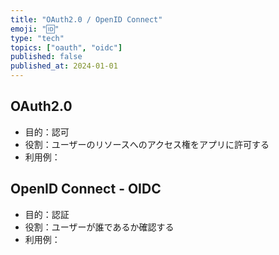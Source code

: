 ```yaml
---
title: "OAuth2.0 / OpenID Connect"
emoji: "🆔"
type: "tech"
topics: ["oauth", "oidc"]
published: false
published_at: 2024-01-01
---
```


## OAuth2.0

- 目的：認可
- 役割：ユーザーのリソースへのアクセス権をアプリに許可する
- 利用例：

## OpenID Connect - OIDC

- 目的：認証
- 役割：ユーザーが誰であるか確認する
- 利用例：
